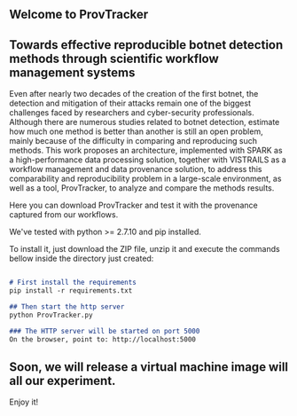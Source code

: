 ## Welcome to ProvTracker

## Towards effective reproducible botnet detection methods through scientific workflow management systems

Even after nearly two decades of the creation of the first botnet, the detection and mitigation of their attacks remain one of the biggest challenges faced by researchers and cyber-security professionals. Although there are numerous studies related to botnet detection, estimate how much one method is better than another is still an open problem, mainly because of the difficulty
in comparing and reproducing such methods. This work proposes an architecture, implemented with SPARK as a high-performance data processing solution, together with VISTRAILS as a workflow management and data provenance solution, to address this comparability and reproducibility problem in a large-scale environment, as well as a tool, ProvTracker, to analyze and compare the methods
results.

Here you can download ProvTracker and test it with the provenance captured from our workflows.

We've tested with python >= 2.7.10 and pip installed.

To install it, just download the ZIP file, unzip it and execute the commands bellow inside the directory just created:

```markdown

# First install the requirements
pip install -r requirements.txt

## Then start the http server
python ProvTracker.py

### The HTTP server will be started on port 5000
On the browser, point to: http://localhost:5000

```

## Soon, we will release a virtual machine image will all our experiment.

Enjoy it!

